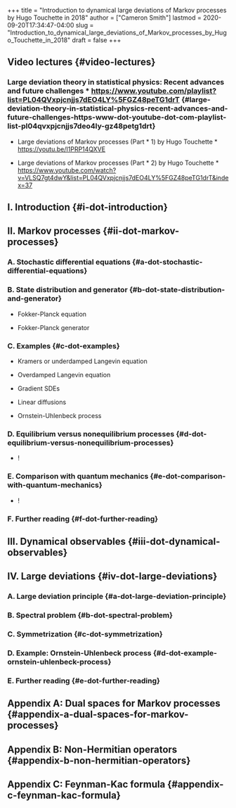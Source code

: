 +++
title = "Introduction to dynamical large deviations of Markov processes by Hugo Touchette in 2018"
author = ["Cameron Smith"]
lastmod = 2020-09-20T17:34:47-04:00
slug = "Introduction_to_dynamical_large_deviations_of_Markov_processes_by_Hugo_Touchette_in_2018"
draft = false
+++

## Video lectures {#video-lectures}


### Large deviation theory in statistical physics: Recent advances and future challenges \* <https://www.youtube.com/playlist?list=PL04QVxpjcnjjs7dEO4LY%5FGZ48peTG1drT> {#large-deviation-theory-in-statistical-physics-recent-advances-and-future-challenges-https-www-dot-youtube-dot-com-playlist-list-pl04qvxpjcnjjs7deo4ly-gz48petg1drt}

<!--list-separator-->

-  Large deviations of Markov processes (Part \* 1) by Hugo Touchette \* <https://youtu.be/I1PRP14QXVE>

<!--list-separator-->

-  Large deviations of Markov processes (Part \* 2) by Hugo Touchette \* <https://www.youtube.com/watch?v=VLSQ7gt4dwY&list=PL04QVxpjcnjjs7dEO4LY%5FGZ48peTG1drT&index=37>


## I. Introduction {#i-dot-introduction}


## II. Markov processes {#ii-dot-markov-processes}


### A. Stochastic differential equations {#a-dot-stochastic-differential-equations}


### B. State distribution and generator {#b-dot-state-distribution-and-generator}

<!--list-separator-->

-  Fokker-Planck equation

<!--list-separator-->

-  Fokker-Planck generator


### C. Examples {#c-dot-examples}

<!--list-separator-->

-  Kramers or underdamped Langevin equation

<!--list-separator-->

-  Overdamped Langevin equation

<!--list-separator-->

-  Gradient SDEs

<!--list-separator-->

-  Linear diffusions

<!--list-separator-->

-  Ornstein-Uhlenbeck process


### D. Equilibrium versus nonequilibrium processes {#d-dot-equilibrium-versus-nonequilibrium-processes}

<!--list-separator-->

-  \![](<https://firebasestorage.googleapis.com/v0/b/firescript-577a2.appspot.com/o/imgs%2Fapp%2Fcameronraysmith%2FWkT6t4K3Is?alt=media&token=efe4ae6a-476e-40cc-9719-58ace0e724bb>)


### E. Comparison with quantum mechanics {#e-dot-comparison-with-quantum-mechanics}

<!--list-separator-->

-  \![](<https://firebasestorage.googleapis.com/v0/b/firescript-577a2.appspot.com/o/imgs%2Fapp%2Fcameronraysmith%2FptuMh7Wq1s?alt=media&token=76a3390e-14ee-4493-8b5f-599575ca6357>)


### F. Further reading {#f-dot-further-reading}


## III. Dynamical observables {#iii-dot-dynamical-observables}


## IV. Large deviations {#iv-dot-large-deviations}


### A. Large deviation principle {#a-dot-large-deviation-principle}


### B. Spectral problem {#b-dot-spectral-problem}


### C. Symmetrization {#c-dot-symmetrization}


### D. Example: Ornstein-Uhlenbeck process {#d-dot-example-ornstein-uhlenbeck-process}


### E. Further reading {#e-dot-further-reading}


## Appendix A: Dual spaces for Markov processes {#appendix-a-dual-spaces-for-markov-processes}


## Appendix B: Non-Hermitian operators {#appendix-b-non-hermitian-operators}


## Appendix C: Feynman-Kac formula {#appendix-c-feynman-kac-formula}
